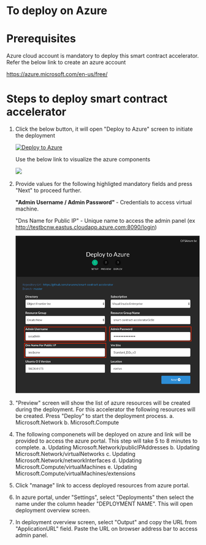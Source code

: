 # To deploy on Azure

Prerequisites
=============
Azure cloud account is mandatory to deploy this smart contract accelerator. Refer the below link to create an azure account 

https://azure.microsoft.com/en-us/free/


Steps to deploy smart contract accelerator
==========================================

1. Click the below button, it will open "Deploy to Azure" screen to initiate the deployment

    [![Deploy to Azure](https://azuredeploy.net/deploybutton.png)](https://azuredeploy.net/) 

    Use the below link to visualize the azure components

    <a href="http://armviz.io/#/?load=https%3A%2F%2Fraw.githubusercontent.com%2Frarunms%2Fautodeploy%2Fmaster%2Fazuredeploy.json" target="_blank">
    <img src="http://armviz.io/visualizebutton.png"/>
    </a>

2. Provide values for the following highligted mandatory fields and press "Next" to proceed further.
   
    <b>"Admin Username / Admin Password" </b> - Credentials to access virtual machine.
    
    "Dns Name for Public IP" - Unique name to access the admin panel 
    (ex http://testbcnw.eastus.cloudapp.azure.com:8090/login) 

    ![Setup](./images/setup.png)

3. "Preview" screen will show the list of azure resources will be created during the deployment. For this accelerator the following resources will be created. Press "Deploy" to start the deployment process.
    a. Microsoft.Network
    b. Microsoft.Compute

4. The following componenets will be deployed on azure and link will be provided to access the azure portal. This step will take 5 to 8 minutes to complete.
    a. Updating Microsoft.Network/publicIPAddresses
    b. Updating Microsoft.Network/virtualNetworks
    c. Updating Microsoft.Network/networkInterfaces
    d. Updating Microsoft.Compute/virtualMachines
    e. Updating Microsoft.Compute/virtualMachines/extensions 

5. Click "manage" link to access deployed resources from azure portal.

6. In azure portal, under "Settings", select "Deployments" then select the name under the column header "DEPLOYMENT NAME". This will open deployment overview screen.

7. In deployment overview screen, select "Output" and copy the URL from "ApplicationURL" field. Paste the URL on browser address bar to access admin panel.









